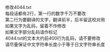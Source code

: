 修改4044.txt<br>
每段话都有2行，第一行的数字千万不要改<br>
第二行为要翻译的文字，翻译前半，后半留这校对用<br>
如果文字为乱码，留着不作修改<br>
如果文字部分乱码请作标记<br>
4044.txt的文本大约前400行为乱码，请不要修改<br>
请尽量保证中文字符串长度小于等于日文字符串长度<br>


